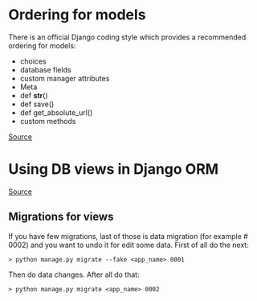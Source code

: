 # Ordering for models

There is an official Django coding style which provides a recommended ordering for models:

- choices
- database fields
- custom manager attributes
- Meta
- def __str__()
- def save()
- def get_absolute_url()
- custom methods

[Source](https://learndjango.com/tutorials/django-best-practices-models)

# Using DB views in Django ORM
[Source](https://rescale.com/blog/using-database-views-in-django-orm/)


## Migrations for views
If you have few migrations, last of those is data migration (for example # 0002) and you want to undo it for edit some data.
First of all do the next:
```
> python manage.py migrate --fake <app_name> 0001
```
Then do data changes. After all do that:
```
> python manage.py migrate <app_name> 0002
```
